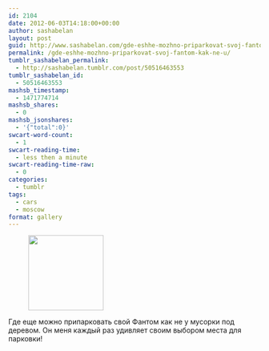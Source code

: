 ```yaml
---
id: 2104
date: 2012-06-03T14:18:00+00:00
author: sashabelan
layout: post
guid: http://www.sashabelan.com/gde-eshhe-mozhno-priparkovat-svoj-fantom-kak-ne-u/
permalink: /gde-eshhe-mozhno-priparkovat-svoj-fantom-kak-ne-u/
tumblr_sashabelan_permalink:
  - http://sashabelan.tumblr.com/post/50516463553
tumblr_sashabelan_id:
  - 50516463553
mashsb_timestamp:
  - 1471774714
mashsb_shares:
  - 0
mashsb_jsonshares:
  - '{"total":0}'
swcart-word-count:
  - 1
swcart-reading-time:
  - less then a minute
swcart-reading-time-raw:
  - 0
categories:
  - tumblr
tags:
  - cars
  - moscow
format: gallery
---
```

<div id='gallery-196' class='gallery galleryid-2104 gallery-columns-3 gallery-size-thumbnail'>
  <figure class='gallery-item'> 
  
  <div class='gallery-icon landscape'>
    <a href='http://www.sashabelan.ru/gde-eshhe-mozhno-priparkovat-svoj-fantom-kak-ne-u/attachment/2105/'><img width="150" height="150" src="http://www.sashabelan.ru/wp-content/uploads/2012/06/tumblr_mmuwioLg3p1qarj97o1_1280-150x150.jpg" class="attachment-thumbnail size-thumbnail" alt="" /></a>
  </div></figure>
</div>

<span>Где еще можно припарковать свой Фантом как не у мусорки под деревом. Он меня каждый раз удивляет своим выбором места для парковки!</span>